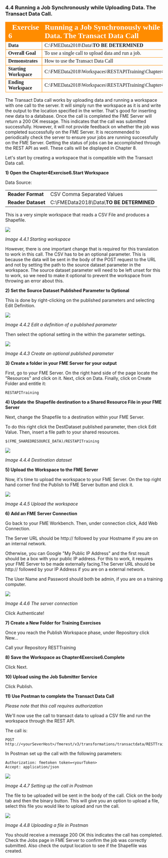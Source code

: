 ### 4.4 Running a Job Synchronously while Uploading Data. The Transact Data Call.

<table style="border-spacing: 0px;border-collapse: collapse;font-family:serif">
<tr>
<td width=25% style="vertical-align:middle;background-color:darkorange;border: 2px solid darkorange">
<i class="fa fa-cogs fa-lg fa-pull-left fa-fw" style="color:white;padding-right: 12px;vertical-align:text-top"></i>
<span style="color:white;font-size:x-large;font-weight: bold">Exercise 6</span>
</td>
<td style="border: 2px solid darkorange;background-color:darkorange;color:white">
<span style="color:white;font-size:x-large;font-weight: bold">Running a Job Synchronously while Uploading Data. The Transact Data Call</span>
</td>
</tr>

<tr>
<td style="border: 1px solid darkorange; font-weight: bold">Data</td>
<td style="border: 1px solid darkorange">C:\FMEData2018\Data\<b>TO BE DETERMINED</td>
</tr>

<tr>
<td style="border: 1px solid darkorange; font-weight: bold">Overall Goal</td>
<td style="border: 1px solid darkorange">To use a single call to upload data and run a job. </td>
</tr>

<tr>
<td style="border: 1px solid darkorange; font-weight: bold">Demonstrates</td>
<td style="border: 1px solid darkorange">How to use the Transact Data Call</td>
</tr>
<tr>
<td style="border: 1px solid darkorange; font-weight: bold">Starting Workspace</td>
<td style="border: 1px solid darkorange">C:\FMEData2018\Workspaces\RESTAPITraining\Chapter4Exercise6.Begin</td>
</tr>
<td style="border: 1px solid darkorange; font-weight: bold">Ending Workspace</td>
<td style="border: 1px solid darkorange">C:\FMEData2018\Workspaces\RESTAPITraining\Chapter4Exercise6.Complete</td>
</tr>


</table>

The Transact Data call works by uploading data and running a workspace with one call to the server. It will simply run the workspace as it is and write the output to the location specified in the writer. That's good for inserting new data to a database. Once the call is completed the FME Server will return a 200 OK message. This indicates that the call was submitted successfully. However, it will not provide feedback on whether the job was completed successfully on the FME Server. It is recommended to periodically check the server to ensure your jobs are running successfully on the FME Server. Getting the status of jobs can be accomplished through the REST API as well. These calls will be displayed in Chapter 8.       

Let's start by creating a workspace that is compatible with the Transact Data call.

**1) Open the Chapter4Exercise6.Start Workspace**

 Data Source:

 <table>
 <tr>
 <td><b> Reader Format</b></td>
 <td> CSV Comma Separated Values
 </td>
 </tr>


 <tr>
 <td><b> Reader Dataset</b></td>
 <td>C:\FMEData2018\Data\<b>TO BE DETERMINED</b>
 </td>

 </tr>

 </table>

 This is a very simple workspace that reads a CSV File and produces a Shapefile.



 ![](./Images/image4.4.1.Workspace.png)

 *Image 4.4.1 Starting workspace*

However, there is one important change that is required for this translation to work in this call. The CSV has to be an optional parameter. This is because the data will be sent in the body of the POST request to the URL and not by setting the path to the source dataset parameter in the workspace. The source dataset parameter will need to be left unset for this to work, so we need to make it optional to prevent the workspace from throwing an error about this.


**2) Set the Source Dataset Published Parameter to Optional**

This is done by right-clicking on the published parameters and selecting Edit Definition.

![](./Images/image4.4.2.DefinitionPublishedParameter.png)

*Image 4.4.2 Edit a definition of a published parameter*

Then select the optional setting in the within the parameter settings.

![](./Images/image4.4.3.OptionalPublished.png)

*Image 4.4.3 Create an optional published parameter*

**3) Create a folder in your FME Server for your output**

First, go to your FME Server. On the right hand side of the page locate the "Resources" and click on it. Next, click on Data. Finally, click on Create Folder and entitle it:

    RESTAPITraining




**4) Update the Shapefile destination to a Shared Resource File in your FME Server**

Next, change the Shapefile to a destination within your FME Server.

To do this right click the DestDataset published parameter, then click Edit Value. Then, insert a file path to your shared resources.   

    $(FME_SHAREDRESOURCE_DATA)/RESTAPITraining


![](./Images/image4.4.4.DestData.png)

*Image 4.4.4 Destination dataset*



**5) Upload the Workspace to the FME Server**

Now, it's time to upload the workspace to your FME Server. On the top right hand corner find the Publish to FME Server button and click it.

![](./Images/image4.4.5a.UploadWorkspace.png)

*Image 4.4.5 Upload the workspace*

**6) Add an FME Server Connection**

Go back to your FME Workbench. Then, under connection click, Add Web Connection.

The Server URL should be http:// followed by your  Hostname if you are on an internal network.

Otherwise, you can Google "My Public IP Address" and the first result should be a box with your public IP address. For this to work, it requires your FME Server to be made externally facing.The Server URL should be http:// followed by your IP Address if you are on a external network.

The User Name and Password should both be admin, if you are on a training computer.    

![](./Images/image4.4.6.FMEServerConnection.png)

*Image 4.4.6 The server connection*

Click Authenticate!


**7) Create a New Folder for Training Exercises**

Once you reach the Publish Workspace phase, under Repository click New...

Call your Repository RESTTraining

**8) Save the Workspace as Chapter4Exercise6.Complete**

Click Next.

**10) Upload using  the Job Submitter Service**

Click Publish.

**11) Use Postman to complete the Transact Data Call**

*Please note that this call requires authorization*

We'll now use the call to transact data to upload a CSV file and run the workspace through the REST API.

The call is:


    POST    http://<yourSeverHost>/fmerest/v3/transformations/transactdata/RESTTraining/Chapter4Exercise6.Complete.fmw


In Postman set up the call with the following parameters:

    Authorization: fmetoken token=<yourToken>
    Accept: application/json

![](./Images/image4.4.7.Call.png)

*Image 4.4.7 Setting up the call in Postman*

The file to be uploaded will be sent in the body of the call. Click on the body tab and then the binary button. This will
give you an option to upload a file, select this file you would like to upload and run the call.

![](./Images/image4.4.8.UploadPostman.png)

*Image 4.4.8 Uploading a file in Postman*

You should receive a message 200 OK this indicates the call has
completed. Check the Jobs page in FME Server to confirm the job was correctly submitted. Also check the output location to see if the Shapefile was created.
